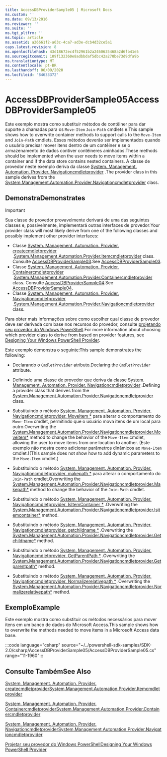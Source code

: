 ```yaml
---
title: AccessDBProviderSample05 | Microsoft Docs
ms.custom: ''
ms.date: 09/13/2016
ms.reviewer: ''
ms.suite: ''
ms.tgt_pltfrm: ''
ms.topic: article
ms.assetid: a26661f2-a63c-4ca7-ad3e-dcb4d32ce5a1
caps.latest.revision: 8
ms.openlocfilehash: 43d18672ec4f52961b2a2460635468a2d6fb41e5
ms.sourcegitcommit: 109f132360e8adbbdaf5dbc42a270be73d9dfa9b
ms.translationtype: MT
ms.contentlocale: pt-BR
ms.lasthandoff: 06/09/2020
ms.locfileid: "84633372"
---
```

# <a name="accessdbprovidersample05"></a><span data-ttu-id="1ce1a-102">AccessDBProviderSample05</span><span class="sxs-lookup"><span data-stu-id="1ce1a-102">AccessDBProviderSample05</span></span>

<span data-ttu-id="1ce1a-103">Este exemplo mostra como substituir métodos de contêiner para dar suporte a chamadas para os `Move-Item` `Join-Path` cmdlets e.</span><span class="sxs-lookup"><span data-stu-id="1ce1a-103">This sample shows how to overwrite container methods to support calls to the `Move-Item` and `Join-Path` cmdlets.</span></span> <span data-ttu-id="1ce1a-104">Esses métodos deverão ser implementados quando o usuário precisar mover itens dentro de um contêiner e se o armazenamento de dados contiver contêineres aninhados.</span><span class="sxs-lookup"><span data-stu-id="1ce1a-104">These methods should be implemented when the user needs to move items within a container and if the data store contains nested containers.</span></span> <span data-ttu-id="1ce1a-105">A classe de provedor neste exemplo deriva da classe [System. Management. Automation. Provider. Navigationcmdletprovider](/dotnet/api/System.Management.Automation.Provider.NavigationCmdletProvider) .</span><span class="sxs-lookup"><span data-stu-id="1ce1a-105">The provider class in this sample derives from the [System.Management.Automation.Provider.Navigationcmdletprovider](/dotnet/api/System.Management.Automation.Provider.NavigationCmdletProvider) class.</span></span>

## <a name="demonstrates"></a><span data-ttu-id="1ce1a-106">Demonstra</span><span class="sxs-lookup"><span data-stu-id="1ce1a-106">Demonstrates</span></span>

> [!IMPORTANT]
> <span data-ttu-id="1ce1a-107">Sua classe de provedor provavelmente derivará de uma das seguintes classes e, possivelmente, implementará outras interfaces de provedor:</span><span class="sxs-lookup"><span data-stu-id="1ce1a-107">Your provider class will most likely derive from one of the following classes and possibly implement other provider interfaces:</span></span>
>
> - <span data-ttu-id="1ce1a-108">Classe [System. Management. Automation. Provider. createcmdletprovider](/dotnet/api/System.Management.Automation.Provider.ItemCmdletProvider) .</span><span class="sxs-lookup"><span data-stu-id="1ce1a-108">[System.Management.Automation.Provider.Itemcmdletprovider](/dotnet/api/System.Management.Automation.Provider.ItemCmdletProvider) class.</span></span> <span data-ttu-id="1ce1a-109">Consulte [AccessDBProviderSample03](./accessdbprovidersample03.md).</span><span class="sxs-lookup"><span data-stu-id="1ce1a-109">See [AccessDBProviderSample03](./accessdbprovidersample03.md).</span></span>
> - <span data-ttu-id="1ce1a-110">Classe [System. Management. Automation. Provider. Containercmdletprovider](/dotnet/api/System.Management.Automation.Provider.ContainerCmdletProvider) .</span><span class="sxs-lookup"><span data-stu-id="1ce1a-110">[System.Management.Automation.Provider.Containercmdletprovider](/dotnet/api/System.Management.Automation.Provider.ContainerCmdletProvider) class.</span></span> <span data-ttu-id="1ce1a-111">Consulte [AccessDBProviderSample04](./accessdbprovidersample04.md).</span><span class="sxs-lookup"><span data-stu-id="1ce1a-111">See [AccessDBProviderSample04](./accessdbprovidersample04.md).</span></span>
> - <span data-ttu-id="1ce1a-112">Classe [System. Management. Automation. Provider. Navigationcmdletprovider](/dotnet/api/System.Management.Automation.Provider.NavigationCmdletProvider) .</span><span class="sxs-lookup"><span data-stu-id="1ce1a-112">[System.Management.Automation.Provider.Navigationcmdletprovider](/dotnet/api/System.Management.Automation.Provider.NavigationCmdletProvider) class.</span></span>
>
> <span data-ttu-id="1ce1a-113">Para obter mais informações sobre como escolher qual classe de provedor deve ser derivada com base nos recursos do provedor, consulte [projetando seu provedor do Windows PowerShell](./provider-types.md).</span><span class="sxs-lookup"><span data-stu-id="1ce1a-113">For more information about choosing which provider class to derive from based on provider features, see [Designing Your Windows PowerShell Provider](./provider-types.md).</span></span>

<span data-ttu-id="1ce1a-114">Este exemplo demonstra o seguinte:</span><span class="sxs-lookup"><span data-stu-id="1ce1a-114">This sample demonstrates the following:</span></span>

- <span data-ttu-id="1ce1a-115">Declarando o `CmdletProvider` atributo.</span><span class="sxs-lookup"><span data-stu-id="1ce1a-115">Declaring the `CmdletProvider` attribute.</span></span>

- <span data-ttu-id="1ce1a-116">Definindo uma classe de provedor que deriva da classe [System. Management. Automation. Provider. Navigationcmdletprovider](/dotnet/api/System.Management.Automation.Provider.NavigationCmdletProvider) .</span><span class="sxs-lookup"><span data-stu-id="1ce1a-116">Defining a provider class that derives from the [System.Management.Automation.Provider.Navigationcmdletprovider](/dotnet/api/System.Management.Automation.Provider.NavigationCmdletProvider) class.</span></span>

- <span data-ttu-id="1ce1a-117">Substituindo o método [System. Management. Automation. Provider. Navigationcmdletprovider. MoveItem \*](/dotnet/api/System.Management.Automation.Provider.NavigationCmdletProvider.MoveItem) para alterar o comportamento do `Move-Item` cmdlet, permitindo que o usuário mova itens de um local para outro.</span><span class="sxs-lookup"><span data-stu-id="1ce1a-117">Overwriting the [System.Management.Automation.Provider.Navigationcmdletprovider.Moveitem\*](/dotnet/api/System.Management.Automation.Provider.NavigationCmdletProvider.MoveItem) method to change the behavior of the `Move-Item` cmdlet, allowing the user to move items from one location to another.</span></span> <span data-ttu-id="1ce1a-118">(Este exemplo não mostra como adicionar parâmetros dinâmicos ao `Move-Item` cmdlet.)</span><span class="sxs-lookup"><span data-stu-id="1ce1a-118">(This sample does not show how to add dynamic parameters to the `Move-Item` cmdlet.)</span></span>

- <span data-ttu-id="1ce1a-119">Substituindo o método [System. Management. Automation. Provider. Navigationcmdletprovider. makepath \*](/dotnet/api/System.Management.Automation.Provider.NavigationCmdletProvider.MakePath) para alterar o comportamento do `Join-Path` cmdlet.</span><span class="sxs-lookup"><span data-stu-id="1ce1a-119">Overwriting the [System.Management.Automation.Provider.Navigationcmdletprovider.Makepath\*](/dotnet/api/System.Management.Automation.Provider.NavigationCmdletProvider.MakePath) method to change the behavior of the `Join-Path` cmdlet.</span></span>

- <span data-ttu-id="1ce1a-120">Substituindo o método [System. Management. Automation. Provider. Navigationcmdletprovider. IsItemContainer \*](/dotnet/api/System.Management.Automation.Provider.NavigationCmdletProvider.IsItemContainer) .</span><span class="sxs-lookup"><span data-stu-id="1ce1a-120">Overwriting the [System.Management.Automation.Provider.Navigationcmdletprovider.Isitemcontainer\*](/dotnet/api/System.Management.Automation.Provider.NavigationCmdletProvider.IsItemContainer) method.</span></span>

- <span data-ttu-id="1ce1a-121">Substituindo o método [System. Management. Automation. Provider. Navigationcmdletprovider. getchildname \*](/dotnet/api/System.Management.Automation.Provider.NavigationCmdletProvider.GetChildName) .</span><span class="sxs-lookup"><span data-stu-id="1ce1a-121">Overwriting the [System.Management.Automation.Provider.Navigationcmdletprovider.Getchildname\*](/dotnet/api/System.Management.Automation.Provider.NavigationCmdletProvider.GetChildName) method.</span></span>

- <span data-ttu-id="1ce1a-122">Substituindo o método [System. Management. Automation. Provider. Navigationcmdletprovider. GetParentPath \*](/dotnet/api/System.Management.Automation.Provider.NavigationCmdletProvider.GetParentPath) .</span><span class="sxs-lookup"><span data-stu-id="1ce1a-122">Overwriting the [System.Management.Automation.Provider.Navigationcmdletprovider.Getparentpath\*](/dotnet/api/System.Management.Automation.Provider.NavigationCmdletProvider.GetParentPath) method.</span></span>

- <span data-ttu-id="1ce1a-123">Substituindo o método [System. Management. Automation. Provider. Navigationcmdletprovider. Normalizerelativepath \*](/dotnet/api/System.Management.Automation.Provider.NavigationCmdletProvider.NormalizeRelativePath) .</span><span class="sxs-lookup"><span data-stu-id="1ce1a-123">Overwriting the [System.Management.Automation.Provider.Navigationcmdletprovider.Normalizerelativepath\*](/dotnet/api/System.Management.Automation.Provider.NavigationCmdletProvider.NormalizeRelativePath) method.</span></span>

## <a name="example"></a><span data-ttu-id="1ce1a-124">Exemplo</span><span class="sxs-lookup"><span data-stu-id="1ce1a-124">Example</span></span>

<span data-ttu-id="1ce1a-125">Este exemplo mostra como substituir os métodos necessários para mover itens em um banco de dados do Microsoft Access.</span><span class="sxs-lookup"><span data-stu-id="1ce1a-125">This sample shows how to overwrite the methods needed to move items in a Microsoft Access data base.</span></span>

:::code language="csharp" source="~/../powershell-sdk-samples/SDK-2.0/csharp/AccessDBProviderSample05/AccessDBProviderSample05.cs" range="11-1960":::

## <a name="see-also"></a><span data-ttu-id="1ce1a-126">Consulte Também</span><span class="sxs-lookup"><span data-stu-id="1ce1a-126">See Also</span></span>

[<span data-ttu-id="1ce1a-127">System. Management. Automation. Provider. createcmdletprovider</span><span class="sxs-lookup"><span data-stu-id="1ce1a-127">System.Management.Automation.Provider.Itemcmdletprovider</span></span>](/dotnet/api/System.Management.Automation.Provider.ItemCmdletProvider)

[<span data-ttu-id="1ce1a-128">System. Management. Automation. Provider. Containercmdletprovider</span><span class="sxs-lookup"><span data-stu-id="1ce1a-128">System.Management.Automation.Provider.Containercmdletprovider</span></span>](/dotnet/api/System.Management.Automation.Provider.ContainerCmdletProvider)

[<span data-ttu-id="1ce1a-129">System. Management. Automation. Provider. Navigationcmdletprovider</span><span class="sxs-lookup"><span data-stu-id="1ce1a-129">System.Management.Automation.Provider.Navigationcmdletprovider</span></span>](/dotnet/api/System.Management.Automation.Provider.NavigationCmdletProvider)

[<span data-ttu-id="1ce1a-130">Projetar seu provedor do Windows PowerShell</span><span class="sxs-lookup"><span data-stu-id="1ce1a-130">Designing Your Windows PowerShell Provider</span></span>](./provider-types.md)
